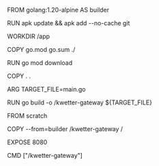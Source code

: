 FROM golang:1.20-alpine AS builder

RUN apk update && apk add --no-cache git

WORKDIR /app

COPY go.mod go.sum ./

RUN go mod download

COPY . .

ARG TARGET_FILE=main.go

RUN go build -o /kwetter-gateway ${TARGET_FILE}

FROM scratch

COPY --from=builder /kwetter-gateway /

EXPOSE 8080

CMD ["/kwetter-gateway"]